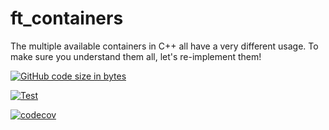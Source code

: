 # ft_containers
The multiple available containers in C++ all have a very different usage. To make sure you understand them all, let's re-implement them!

[![GitHub code size in bytes](https://img.shields.io/github/languages/code-size/dalexhd/ft_containers?label=Code%20size&maxAge=3600)](https://github.com/dalexhd/ft_containers)

[![Test](https://github.com/dalexhd/ft_containers/workflows/Test/badge.svg)](https://github.com/dalexhd/ft_containers/actions/workflows/test.yml)

[![codecov](https://codecov.io/gh/dalexhd/ft_containers/branch/main/graph/badge.svg?token=MLRWS6ZQPJ)](https://codecov.io/gh/dalexhd/ft_containers)
